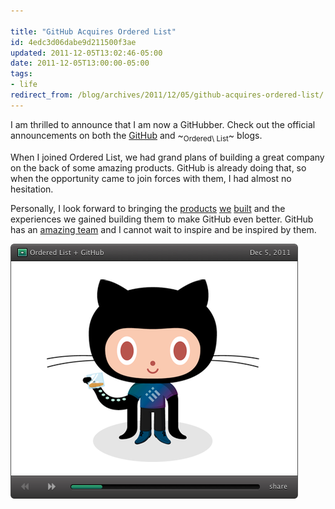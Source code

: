 ```yaml
---

title: "GitHub Acquires Ordered List"
id: 4edc3d06dabe9d211500f3ae
updated: 2011-12-05T13:02:46-05:00
date: 2011-12-05T13:00:00-05:00
tags:
- life
redirect_from: /blog/archives/2011/12/05/github-acquires-ordered-list/
---
```


I am thrilled to announce that I am now a GitHubber. Check out the official announcements on both the [GitHub](https://github.com/blog/993-ordered-list-is-a-githubber) and ~<sub>Ordered\\ List</sub>~ blogs.

When I joined Ordered List, we had grand plans of building a great company on the back of some amazing products. GitHub is already doing that, so when the opportunity came to join forces with them, I had almost no hesitation.

Personally, I look forward to bringing the [products](http://speakerdeck.com) [we](http://get.gaug.es) [built](http://get.harmonyapp.com) and the experiences we gained building them to make GitHub even better. GitHub has an [amazing team](https://github.com/about) and I cannot wait to inspire and be inspired by them.

<img src="/images/olctocat.png" alt="Ordered List Octocat">
